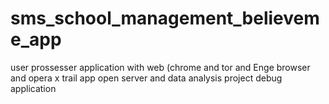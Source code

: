 # sms_school_management_believeme_app
user prossesser application with web (chrome and tor and Enge browser and opera x trail app open server and data analysis project debug application  
